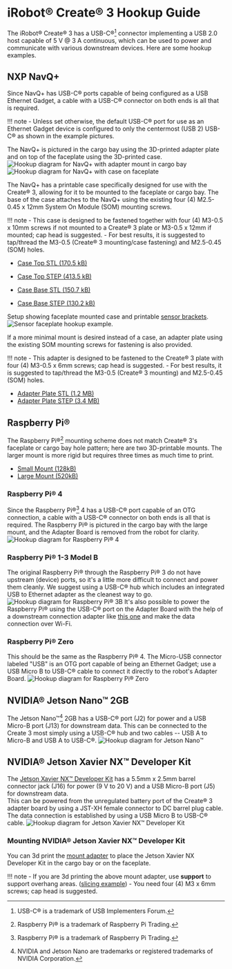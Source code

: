 # iRobot® Create® 3 Hookup Guide

The iRobot® Create® 3 has a USB-C®[^1] connector implementing a USB 2.0 host capable of 5 V @ 3 A continuous, which can be used to power and communicate with various downstream devices.
Here are some hookup examples.

## NXP NavQ+
Since NavQ+ has USB-C® ports capable of being configured as a USB Ethernet Gadget, a cable with a USB-C® connector on both ends is all that is required.

!!! note
    - Unless set otherwise, the default USB-C® port for use as an Ethernet Gadget device is configured to only the centermost (USB 2) USB-C® as shown in the example pictures.

The NavQ+ is pictured in the cargo bay using the 3D-printed adapter plate and on top of the faceplate using the 3D-printed case.
![Hookup diagram for NavQ+ with adapter mount in cargo bay](data/hookup_navqplus_adapter_mount_bay.jpg "NavQ+ in Cargo Bay")
![Hookup diagram for NavQ+ with case on faceplate](data/hookup_navqplus_case_faceplate.jpg "NavQ+ on Faceplate")

The NavQ+ has a printable case specifically designed for use with the Create® 3, allowing for it to be mounted to the faceplate or cargo bay.
The base of the case attaches to the NavQ+ using the existing four (4) M2.5-0.45 x 12mm System On Module (SOM) mounting screws.

!!! note
    - This case is designed to be fastened together with four (4) M3-0.5 x 10mm screws if not mounted to a Create® 3 plate or M3-0.5 x 12mm if mounted; cap head is suggested.
    - For best results, it is suggested to tap/thread the M3-0.5 (Create® 3 mounting/case fastening) and M2.5-0.45 (SOM) holes.

* [Case Top STL (170.5 kB)](data/cases/C3-NavQPlus-Top.stl)
* [Case Top STEP (413.5 kB)](data/cases/C3-NavQPlus-Top.stp)

* [Case Base STL (150.7 kB)](data/cases/C3-NavQPlus-Base.stp)
* [Case Base STEP (130.2 kB)](data/cases/C3-NavQPlus-Base.stp)

Setup showing faceplate mounted case and printable [sensor brackets](https://github.com/iRobotEducation/create3_docs/tree/main/docs/hw/data/brackets).
![Sensor faceplate hookup example.](data/navqplus_case_sensors.jpg "NavQ+ with sensors on Faceplate")


If a more minimal mount is desired instead of a case, an adapter plate using the existing SOM mounting screws for fastening is also provided.

!!! note
    - This adapter is designed to be fastened to the Create® 3 plate with four (4) M3-0.5 x 6mm screws; cap head is suggested.
    - For best results, it is suggested to tap/thread the M3-0.5 (Create® 3 mounting) and M2.5-0.45 (SOM) holes.

* [Adapter Plate STL (1.2 MB)](data/brackets/C3-RudisLabs-NavQPlus-Adapter.stl)
* [Adapter Plate STEP (3.4 MB)](data/brackets/C3-RudisLabs-NavQPlus-Adapter.stp)


## Raspberry Pi®
The Raspberry Pi®[^2] mounting scheme does not match Create® 3's faceplate or cargo bay hole pattern; here are two 3D-printable mounts.
The larger mount is more rigid but requires three times as much time to print.

* [Small Mount (128kB)](data/brackets/C3-RPi-Mount-Small-20211022.stl)
* [Large Mount (520kB)](data/brackets/C3-RPi-Mount-20211022.stl)

### Raspberry Pi® 4
Since the Raspberry Pi®[^2] 4 has a USB-C® port capable of an OTG connection, a cable with a USB-C® connector on both ends is all that is required.
The Raspberry Pi® is pictured in the cargo bay with the large mount, and the Adapter Board is removed from the robot for clarity.
![Hookup diagram for Raspberry Pi® 4](data/hookup_pi4.jpg "Raspberry Pi® 4")

### Raspberry Pi® 1-3 Model B
The original Raspberry Pi® through the Raspberry Pi® 3 do not have upstream (device) ports, so it's a little more difficult to connect and power them cleanly.
We suggest using a USB-C® hub which includes an integrated USB to Ethernet adapter as the cleanest way to go.
![Hookup diagram for Raspberry Pi® 3B](data/hookup_pi3b.jpg "Raspberry Pi® 3B")
It's also possible to power the Raspberry Pi® using the USB-C® port on the Adapter Board with the help of a downstream connection adapter like [this one](https://www.adafruit.com/product/4090) and make the data connection over Wi-Fi.

### Raspberry Pi® Zero
This should be the same as the Raspberry Pi® 4.
The Micro-USB connector labeled "USB" is an OTG port capable of being an Ethernet Gadget; use a USB Micro B to USB-C® cable to connect it directly to the robot's Adapter Board.
![Hookup diagram for Raspberry Pi® Zero](data/hookup_piZ.jpg "Raspberry Pi® Zero")

## NVIDIA® Jetson Nano™ 2GB
The Jetson Nano™[^3] 2GB has a USB-C® port (J2) for power and a USB Micro-B port (J13) for downstream data.
This can be connected to the Create 3 most simply using a USB-C® hub and two cables -- USB A to Micro-B and USB A to USB-C®.
![Hookup diagram for Jetson Nano™](data/hookup_nano2gb.jpg "Jetson Nano™ 2GB")

## NVIDIA® Jetson Xavier NX™ Developer Kit
The [Jetson Xavier NX™ Developer Kit](https://developer.nvidia.com/embedded/jetson-xavier-nx-devkit) has a 5.5mm x 2.5mm barrel connector jack (J16) for power (9 V to 20 V) and a USB Micro-B port (J5) for downstream data.<br>
This can be powered from the unregulated battery port of the Create® 3  adapter board by using a JST-XH female connector to DC barrel plug cable.
The data connection is established by using a USB Micro B to USB-C® cable.
![Hookup diagram for Jetson Xavier NX™ Developer Kit](data/hookup_jetson_xavier_nx.jpg "Jetson Xavier NX™ Developer Kit")

### Mounting NVIDIA® Jetson Xavier NX™ Developer Kit
You can 3d print the [mount adapter](data/brackets/C3-JetsonXavierNX-Mount.3mf) to place the Jetson Xavier NX Developer Kit in the cargo bay or on the faceplate.

!!! note
    - If you are 3d printing the above mount adapter, use **support** to support overhang areas. ([slicing example](data/brackets/C3-JetsonXavierNX-Mount_slice-example.png))
    - You need four (4) M3 x 6mm screws; cap head is suggested.

[^1]: USB-C® is a trademark of USB Implementers Forum.
[^2]: Raspberry Pi® is a trademark of Raspberry Pi Trading.
[^3]: NVIDIA and Jetson Nano are trademarks or registered trademarks of NVIDIA Corporation.
[^4]: All other trademarks mentioned are the property of their respective owners.